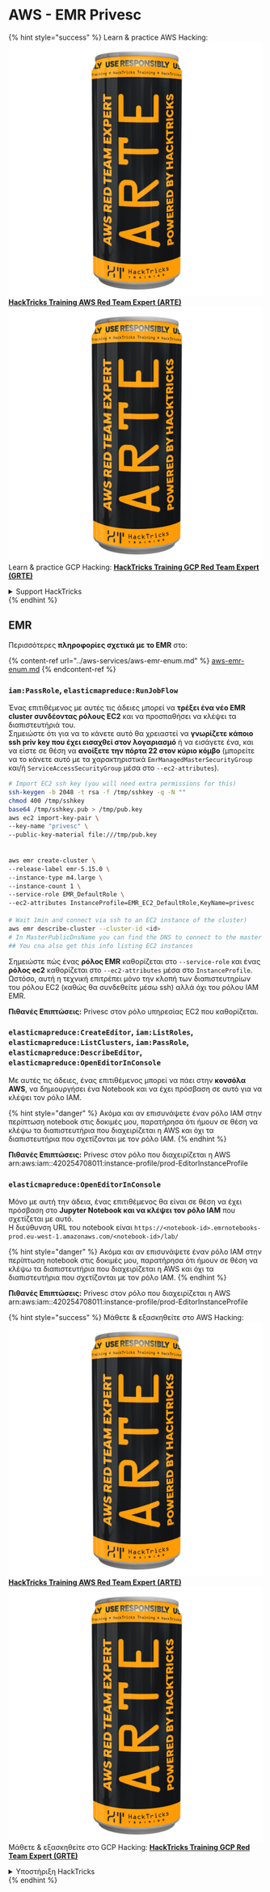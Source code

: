 # AWS - EMR Privesc

{% hint style="success" %}
Learn & practice AWS Hacking:<img src="../../../.gitbook/assets/image (1) (1) (1).png" alt="" data-size="line">[**HackTricks Training AWS Red Team Expert (ARTE)**](https://training.hacktricks.xyz/courses/arte)<img src="../../../.gitbook/assets/image (1) (1) (1).png" alt="" data-size="line">\
Learn & practice GCP Hacking: <img src="../../../.gitbook/assets/image (2).png" alt="" data-size="line">[**HackTricks Training GCP Red Team Expert (GRTE)**<img src="../../../.gitbook/assets/image (2).png" alt="" data-size="line">](https://training.hacktricks.xyz/courses/grte)

<details>

<summary>Support HackTricks</summary>

* Check the [**subscription plans**](https://github.com/sponsors/carlospolop)!
* **Join the** 💬 [**Discord group**](https://discord.gg/hRep4RUj7f) or the [**telegram group**](https://t.me/peass) or **follow** us on **Twitter** 🐦 [**@hacktricks\_live**](https://twitter.com/hacktricks_live)**.**
* **Share hacking tricks by submitting PRs to the** [**HackTricks**](https://github.com/carlospolop/hacktricks) and [**HackTricks Cloud**](https://github.com/carlospolop/hacktricks-cloud) github repos.

</details>
{% endhint %}

## EMR

Περισσότερες **πληροφορίες σχετικά με το EMR** στο:

{% content-ref url="../aws-services/aws-emr-enum.md" %}
[aws-emr-enum.md](../aws-services/aws-emr-enum.md)
{% endcontent-ref %}

### `iam:PassRole`, `elasticmapreduce:RunJobFlow`

Ένας επιτιθέμενος με αυτές τις άδειες μπορεί να **τρέξει ένα νέο EMR cluster συνδέοντας ρόλους EC2** και να προσπαθήσει να κλέψει τα διαπιστευτήριά του.\
Σημειώστε ότι για να το κάνετε αυτό θα χρειαστεί να **γνωρίζετε κάποιο ssh priv key που έχει εισαχθεί στον λογαριασμό** ή να εισάγετε ένα, και να είστε σε θέση να **ανοίξετε την πόρτα 22 στον κύριο κόμβο** (μπορείτε να το κάνετε αυτό με τα χαρακτηριστικά `EmrManagedMasterSecurityGroup` και/ή `ServiceAccessSecurityGroup` μέσα στο `--ec2-attributes`).
```bash
# Import EC2 ssh key (you will need extra permissions for this)
ssh-keygen -b 2048 -t rsa -f /tmp/sshkey -q -N ""
chmod 400 /tmp/sshkey
base64 /tmp/sshkey.pub > /tmp/pub.key
aws ec2 import-key-pair \
--key-name "privesc" \
--public-key-material file:///tmp/pub.key


aws emr create-cluster \
--release-label emr-5.15.0 \
--instance-type m4.large \
--instance-count 1 \
--service-role EMR_DefaultRole \
--ec2-attributes InstanceProfile=EMR_EC2_DefaultRole,KeyName=privesc

# Wait 1min and connect via ssh to an EC2 instance of the cluster)
aws emr describe-cluster --cluster-id <id>
# In MasterPublicDnsName you can find the DNS to connect to the master instance
## You cna also get this info listing EC2 instances
```
Σημειώστε πώς ένας **ρόλος EMR** καθορίζεται στο `--service-role` και ένας **ρόλος ec2** καθορίζεται στο `--ec2-attributes` μέσα στο `InstanceProfile`. Ωστόσο, αυτή η τεχνική επιτρέπει μόνο την κλοπή των διαπιστευτηρίων του ρόλου EC2 (καθώς θα συνδεθείτε μέσω ssh) αλλά όχι του ρόλου IAM EMR.

**Πιθανές Επιπτώσεις:** Privesc στον ρόλο υπηρεσίας EC2 που καθορίζεται.

### `elasticmapreduce:CreateEditor`, `iam:ListRoles`, `elasticmapreduce:ListClusters`, `iam:PassRole`, `elasticmapreduce:DescribeEditor`, `elasticmapreduce:OpenEditorInConsole`

Με αυτές τις άδειες, ένας επιτιθέμενος μπορεί να πάει στην **κονσόλα AWS**, να δημιουργήσει ένα Notebook και να έχει πρόσβαση σε αυτό για να κλέψει τον ρόλο IAM.

{% hint style="danger" %}
Ακόμα και αν επισυνάψετε έναν ρόλο IAM στην περίπτωση notebook στις δοκιμές μου, παρατήρησα ότι ήμουν σε θέση να κλέψω τα διαπιστευτήρια που διαχειρίζεται η AWS και όχι τα διαπιστευτήρια που σχετίζονται με τον ρόλο IAM.
{% endhint %}

**Πιθανές Επιπτώσεις:** Privesc στον ρόλο που διαχειρίζεται η AWS arn:aws:iam::420254708011:instance-profile/prod-EditorInstanceProfile

### `elasticmapreduce:OpenEditorInConsole`

Μόνο με αυτή την άδεια, ένας επιτιθέμενος θα είναι σε θέση να έχει πρόσβαση στο **Jupyter Notebook και να κλέψει τον ρόλο IAM** που σχετίζεται με αυτό.\
Η διεύθυνση URL του notebook είναι `https://<notebook-id>.emrnotebooks-prod.eu-west-1.amazonaws.com/<notebook-id>/lab/`

{% hint style="danger" %}
Ακόμα και αν επισυνάψετε έναν ρόλο IAM στην περίπτωση notebook στις δοκιμές μου, παρατήρησα ότι ήμουν σε θέση να κλέψω τα διαπιστευτήρια που διαχειρίζεται η AWS και όχι τα διαπιστευτήρια που σχετίζονται με τον ρόλο IAM.
{% endhint %}

**Πιθανές Επιπτώσεις:** Privesc στον ρόλο που διαχειρίζεται η AWS arn:aws:iam::420254708011:instance-profile/prod-EditorInstanceProfile

{% hint style="success" %}
Μάθετε & εξασκηθείτε στο AWS Hacking:<img src="../../../.gitbook/assets/image (1) (1) (1).png" alt="" data-size="line">[**HackTricks Training AWS Red Team Expert (ARTE)**](https://training.hacktricks.xyz/courses/arte)<img src="../../../.gitbook/assets/image (1) (1) (1).png" alt="" data-size="line">\
Μάθετε & εξασκηθείτε στο GCP Hacking: <img src="../../../.gitbook/assets/image (2).png" alt="" data-size="line">[**HackTricks Training GCP Red Team Expert (GRTE)**<img src="../../../.gitbook/assets/image (2).png" alt="" data-size="line">](https://training.hacktricks.xyz/courses/grte)

<details>

<summary>Υποστήριξη HackTricks</summary>

* Ελέγξτε τα [**σχέδια συνδρομής**](https://github.com/sponsors/carlospolop)!
* **Εγγραφείτε στην** 💬 [**ομάδα Discord**](https://discord.gg/hRep4RUj7f) ή στην [**ομάδα telegram**](https://t.me/peass) ή **ακολουθήστε** μας στο **Twitter** 🐦 [**@hacktricks\_live**](https://twitter.com/hacktricks_live)**.**
* **Μοιραστείτε κόλπα hacking υποβάλλοντας PRs στα** [**HackTricks**](https://github.com/carlospolop/hacktricks) και [**HackTricks Cloud**](https://github.com/carlospolop/hacktricks-cloud) github repos.

</details>
{% endhint %}
